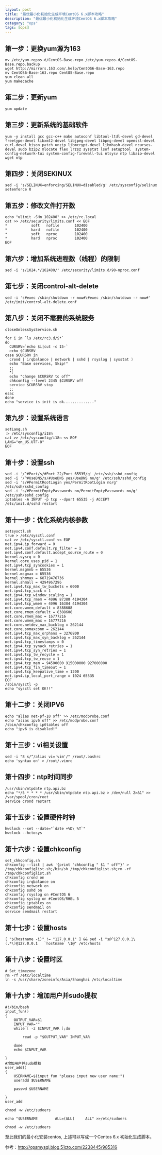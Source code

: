 ```yaml
---
layout: post
title: "最优最小化初始化生成环境CentOS 6.x脚本攻略"
description: "最优最小化初始化生成环境CentOS 6.x脚本攻略"
category: "ops"
tags: [ops]
---
```


## 第一步：更换yum源为163

	mv /etc/yum.repos.d/CentOS-Base.repo /etc/yum.repos.d/CentOS-Base.repo.backup
	wget http://mirrors.163.com/.help/CentOS6-Base-163.repo
	mv CentOS6-Base-163.repo CentOS-Base.repo
	yum clean all
	yum makecache

## 第二步：更新yum

	yum update

## 第三步：更新系统的基础软件

	yum -y install gcc gcc-c++ make autoconf libtool-ltdl-devel gd-devel freetype-devel libxml2-devel libjpeg-devel libpng-devel openssl-devel curl-devel bison patch unzip libmcrypt-devel libmhash-devel ncurses-devel sudo bzip2 mlocate flex lrzsz sysstat lsof setuptool  system-config-network-tui system-config-firewall-tui ntsysv ntp libaio-devel wget ntp

## 第四步：关闭SEKINUX

	sed -i 's/SELINUX=enforcing/SELINUX=disabled/g' /etc/sysconfig/selinux
	setenforce 0

## 第五步：修改文件打开数
	
	echo "ulimit -SHn 102400" >> /etc/rc.local
	cat >> /etc/security/limits.conf << EOF
	*           soft   nofile       102400
	*           hard   nofile       102400
	*           soft   nproc        102400
	*           hard   nproc        102400
	EOF

## 第六步：增加系统进程数（线程）的限制

	sed -i 's/1024.*/102400/' /etc/security/limits.d/90-nproc.conf

## 第七步：关闭control-alt-delete

	sed -i 's#exec /sbin/shutdown -r now#\#exec /sbin/shutdown -r now#' /etc/init/control-alt-delete.conf

## 第八步：关闭不需要的系统服务

	closeUnlessSysService.sh

	for i in `ls /etc/rc3.d/S*`
	do
	  CURSRV=`echo $i|cut -c 15-`
	  echo $CURSRV
	case $CURSRV in
	  crond | irqbalance | network | sshd | rsyslog | sysstat )
	  echo "Base services, Skip!"
	  ;;
	  *)
	  echo "change $CURSRV to off"
	  chkconfig --level 2345 $CURSRV off
	  service $CURSRV stop
	  ;;
	esac
	done
	echo "service is init is ok.............."

## 第九步：设置系统语言

	setLang.sh
	:> /etc/sysconfig/i18n
	cat >> /etc/sysconfig/i18n << EOF
	LANG="en_US.UTF-8"
	EOF

## 第十步：设置ssh

	sed -i '/^#Port/s/#Port 22/Port 65535/g' /etc/ssh/sshd_config
	sed -i '/^#UseDNS/s/#UseDNS yes/UseDNS no/g' /etc/ssh/sshd_config
	sed -i 's/#PermitRootLogin yes/PermitRootLogin no/g' /etc/ssh/sshd_config
	sed -i 's/#PermitEmptyPasswords no/PermitEmptyPasswords no/g' /etc/ssh/sshd_config
	iptables -A INPUT -p tcp --dport 65535 -j ACCEPT
	/etc/init.d/sshd restart

## 第十一步：优化系统内核参数

	setsysctl.sh
	true > /etc/sysctl.conf
	cat >> /etc/sysctl.conf << EOF
	net.ipv4.ip_forward = 0
	net.ipv4.conf.default.rp_filter = 1
	net.ipv4.conf.default.accept_source_route = 0
	kernel.sysrq = 0
	kernel.core_uses_pid = 1
	net.ipv4.tcp_syncookies = 1
	kernel.msgmnb = 65536
	kernel.msgmax = 65536
	kernel.shmmax = 68719476736
	kernel.shmall = 4294967296
	net.ipv4.tcp_max_tw_buckets = 6000
	net.ipv4.tcp_sack = 1
	net.ipv4.tcp_window_scaling = 1
	net.ipv4.tcp_rmem = 4096 87380 4194304
	net.ipv4.tcp_wmem = 4096 16384 4194304
	net.core.wmem_default = 8388608
	net.core.rmem_default = 8388608
	net.core.rmem_max = 16777216
	net.core.wmem_max = 16777216
	net.core.netdev_max_backlog = 262144
	net.core.somaxconn = 262144
	net.ipv4.tcp_max_orphans = 3276800
	net.ipv4.tcp_max_syn_backlog = 262144
	net.ipv4.tcp_timestamps = 0
	net.ipv4.tcp_synack_retries = 1
	net.ipv4.tcp_syn_retries = 1
	net.ipv4.tcp_tw_recycle = 1
	net.ipv4.tcp_tw_reuse = 1
	net.ipv4.tcp_mem = 94500000 915000000 927000000
	net.ipv4.tcp_fin_timeout = 1
	net.ipv4.tcp_keepalive_time = 1200
	net.ipv4.ip_local_port_range = 1024 65535
	EOF
	/sbin/sysctl -p
	echo "sysctl set OK!!"

## 第十二步：关闭IPV6

	echo "alias net-pf-10 off" >> /etc/modprobe.conf
	echo "alias ipv6 off" >> /etc/modprobe.conf
	/sbin/chkconfig ip6tables off
	echo "ipv6 is disabled!"

## 第十三步：vi相关设置

	sed -i "8 s/^/alias vi='vim'/" /root/.bashrc
	echo 'syntax on' > /root/.vimrc

## 第十四步：ntp时间同步

	/usr/sbin/ntpdate ntp.api.bz
	echo "*/5 * * * * /usr/sbin/ntpdate ntp.api.bz > /dev/null 2>&1" >> /var/spool/cron/root
	service crond restart

## 第十五步：设置硬件时钟

	hwclock --set --date="`date +%D\ %T`"
	hwclock --hctosys

## 第十六步：设置chkconfig

	set_chkconfig.sh
	chkconfig --list | awk '{print "chkconfig " $1 " off"}' > /tmp/chkconfiglist.sh;/bin/sh /tmp/chkconfiglist.sh;rm -rf /tmp/chkconfiglist.sh
	chkconfig crond on
	chkconfig irqbalance on
	chkconfig network on
	chkconfig sshd on
	chkconfig rsyslog on #CentOS 6
	chkconfig syslog on #CentOS/RHEL 5
	chkconfig iptables on
	chkconfig sendmail on
	service sendmail restart

## 第十七步：设置hosts
	
	[ "$(hostname -i)" != "127.0.0.1" ] && sed -i "s@^127.0.0.1\(.*\)@127.0.0.1   `hostname` \1@" /etc/hosts

## 第十八步：设置时区
	
	# Set timezone
	rm -rf /etc/localtime
	ln -s /usr/share/zoneinfo/Asia/Shanghai /etc/localtime

## 第十九步：增加用户并sudo提权

	#!/bin/bash
	input_fun()
	{
	    OUTPUT_VAR=$1
	    INPUT_VAR=""
	    while [ -z $INPUT_VAR ];do

	        read -p "$OUTPUT_VAR" INPUT_VAR

	    done
	    echo $INPUT_VAR

	}
	#增加用户并sudo提权
	user_add()
	{
	    USERNAME=$(input_fun "please input new user name:")
	    useradd $USERNAME

	    passwd $USERNAME

	}
	user_add

	chmod +w /etc/sudoers

	echo "$USERNAME        ALL=(ALL)     ALL" >>/etc/sudoers

	chmod -w /etc/sudoers
	
至此我们的最小化安装centos, 上述可以写成一个Centos 6.x 初始化生成脚本。

参考：http://opsmysql.blog.51cto.com/2238445/985316
